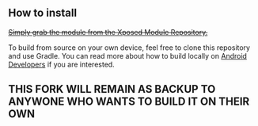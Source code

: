 ## How to install

[~~Simply grab the module from the Xposed Module Repository.~~](https://github.com/pylerSM/YouTubeBackgroundPlayback/issues/336)

To build from source on your own device, feel free to clone this repository and use Gradle. You can read more about how to build locally on [Android Developers](https://developer.android.com/tools/building/building-cmdline.html) if you are interested.

## THIS FORK WILL REMAIN AS BACKUP TO ANYWONE WHO WANTS TO BUILD IT ON THEIR OWN
